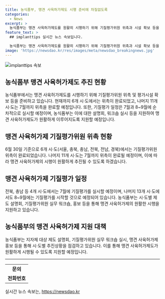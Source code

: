 ```yaml
---
title: 농식품부, 맹견 사육허가제도 시행 준비에 차질없도록
categories:
  - News
excerpt: >
  농식품부는 맹견 사육허가제도를 원활히 시행하기 위해 기질평가위원 위촉과 시설 확보 등을 준비 중이다. 기질평가위원은 6개 시·도는 완료, 나머지 11개 시·도는 7월까지 완료 예정이며, 맹견 사육허가에 차질이 없도록 노력하고 있다. 지자체 대상 제도 설명회, 기질평가위원 실무 워크숍 실시, 맹견 사육허가제 홍보 등을 통해 원활한 시행을 지원할 예정이다. [문의: 농림축산식품부 동물복지환경정책관실 동물복지정책과(044-201-2626)] (자료출처: 정책브리핑 www.korea.kr)
feature_text: >
  ## implanttips 실시간 뉴스 속보입니다.

  농식품부는 맹견 사육허가제도를 원활히 시행하기 위해 기질평가위원 위촉과 시설 확보 등을 준비 중이다. 기질평가위원은 6개 시·도는 완료, 나머지 11개 시·도는 7월까지 완료 예정이며, 맹견 사육허가에 차질이 없도록 노력하고 있다. 지자체 대상 제도 설명회, 기질평가위원 실무 워크숍 실시, 맹견 사육허가제 홍보 등을 통해 원활한 시행을 지원할 예정이다. [문의: 농림축산식품부 동물복지환경정책관실 동물복지정책과(044-201-2626)] (자료출처: 정책브리핑 www.korea.kr)
image: 'https://newsdao.kr/res/images/meta/newsdao_breakingnews.jpg'
---
```


<p><img src="https://newsdao.kr/res/images/meta/newsdao_breakingnews.jpg" alt="implanttips 속보" /></p>

<h2 data-ke-size="size26">농식품부 맹견 사육허가제도 추진 현황</h2>

<p data-ke-size="size16">농식품부에서는 맹견 사육허가제도를 시행하기 위해 기질평가위원 위촉 및 평가시설 확보 등을 준비하고 있습니다. 현재까지 6개 시·도에서는 위촉이 완료되었고, 나머지 11개 시·도는 7월까지 위촉을 완료할 예정입니다. 또한, 기질평가 일정은 7월과 8~9월에 순차적으로 실시할 예정이며, 농식품부는 이에 대한 설명회, 워크숍 실시 등을 지원하여 맹견 사육허가제도가 원활하게 이루어지도록 지원할 예정입니다.</p>

<h2 data-ke-size="size21">맹견 사육허가제 기질평가위원 위촉 현황</h2>

<p data-ke-size="size16">6월 30일 기준으로 6개 시·도(서울, 충북, 충남, 전북, 전남, 경북)에서는 기질평가위원 위촉이 완료되었습니다. 나머지 11개 시·도는 7월까지 위촉이 완료될 예정이며, 이에 따라 맹견 사육허가제의 시행이 원활하게 추진될 수 있도록 하겠습니다.</p>

<h2 data-ke-size="size21">맹견 사육허가제 기질평가 일정</h2>

<p data-ke-size="size16">전북, 충남 등 4개 시·도에서는 7월에 기질평가를 실시할 예정이며, 나머지 13개 시·도에서도 8~9월에는 기질평가를 시작할 것으로 예정되어 있습니다. 농식품부는 시·도별 제도 설명회, 기질평가위원 실무 워크숍, 홍보 등을 통해 맹견 사육허가제의 원활한 시행을 지원하고 있습니다.</p>

<h2 data-ke-size="size21">농식품부의 맹견 사육허가제 지원 대책</h2>

<p data-ke-size="size16">농식품부는 지자체 대상 제도 설명회, 기질평가위원 실무 워크숍 실시, 맹견 사육허가제 홍보 등을 통해 시·도별 추진상황을 점검하고 있습니다. 이를 통해 맹견 사육허가제도가 원활하게 시행될 수 있도록 지원할 예정입니다.</p>

<hr>

<p data-ke-size="size16"></p>

<table>
    <tbody>
        <tr>
            <td style="text-align: center; height: 17px;"><b>문의</b></td>
        </tr>
        <tr>
            <td style="text-align: center; height: 17px;"><b>전화번호</b></td>
        </tr>
    </tbody>
</table>

<p data-ke-size="size16"></p>
실시간 뉴스 속보는, <a href="https://newsdao.kr" rel="dofollow">https://newsdao.kr</a>


